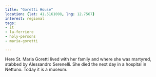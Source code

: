 ```yaml
---
title: "Goretti House"
location: {lat: 41.5161008, lng: 12.7567}
interest: regional
tags:
- it
- la-ferriere
- holy-persons
- maria-goretti

---
```



Here St. Maria Goretti lived with her family and where she was martyred, stabbed by Alessandro Serenelli.  She died the next day in a hospital in Nettuno.  Today it is a museum.


